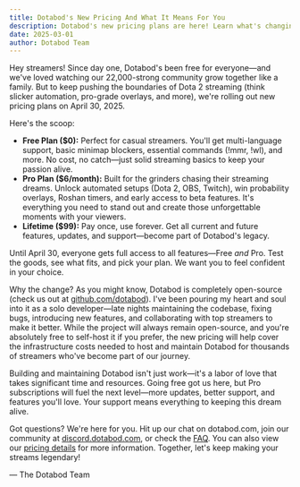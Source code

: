 ```yaml
---
title: Dotabod's New Pricing And What It Means For You
description: Dotabod's new pricing plans are here! Learn what's changing and how it affects you.
date: 2025-03-01
author: Dotabod Team
---
```


Hey streamers! Since day one, Dotabod's been free for everyone—and we've loved watching our 22,000-strong community grow together like a family. But to keep pushing the boundaries of Dota 2 streaming (think slicker automation, pro-grade overlays, and more), we're rolling out new pricing plans on April 30, 2025.

Here's the scoop:

- **Free Plan ($0):** Perfect for casual streamers. You'll get multi-language support, basic minimap blockers, essential commands (!mmr, !wl), and more. No cost, no catch—just solid streaming basics to keep your passion alive.
- **Pro Plan ($6/month):** Built for the grinders chasing their streaming dreams. Unlock automated setups (Dota 2, OBS, Twitch), win probability overlays, Roshan timers, and early access to beta features. It's everything you need to stand out and create those unforgettable moments with your viewers.
- **Lifetime ($99):** Pay once, use forever. Get all current and future features, updates, and support—become part of Dotabod's legacy.

Until April 30, everyone gets full access to all features—Free *and* Pro. Test the goods, see what fits, and pick your plan. We want you to feel confident in your choice.

Why the change? As you might know, Dotabod is completely open-source (check us out at [github.com/dotabod](https://github.com/dotabod)). I've been pouring my heart and soul into it as a solo developer—late nights maintaining the codebase, fixing bugs, introducing new features, and collaborating with top streamers to make it better. While the project will always remain open-source, and you're absolutely free to self-host it if you prefer, the new pricing will help cover the infrastructure costs needed to host and maintain Dotabod for thousands of streamers who've become part of our journey.

Building and maintaining Dotabod isn't just work—it's a labor of love that takes significant time and resources. Going free got us here, but Pro subscriptions will fuel the next level—more updates, better support, and features you'll love. Your support means everything to keeping this dream alive.

Got questions? We're here for you. Hit up our chat on dotabod.com, join our community at [discord.dotabod.com](https://discord.dotabod.com), or check the [FAQ](https://dotabod.com/#faqs). You can also view our [pricing details](https://dotabod.com/#pricing) for more information. Together, let's keep making your streams legendary!

— The Dotabod Team
